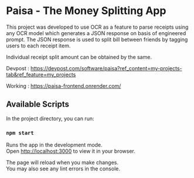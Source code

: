 # Paisa - The Money Splitting App

This project was developed to use OCR as a feature to parse receipts using any OCR model which generates a JSON response on basis of engineered prompt. The JSON response is used to split bill between friends by tagging users to each receipt item. 

Individual receipt split amount can be obtained by the same.

Devpost : https://devpost.com/software/paisa?ref_content=my-projects-tab&ref_feature=my_projects

Working : https://paisa-frontend.onrender.com/

## Available Scripts

In the project directory, you can run:

### `npm start`

Runs the app in the development mode.\
Open [http://localhost:3000](http://localhost:3000) to view it in your browser.

The page will reload when you make changes.\
You may also see any lint errors in the console.
